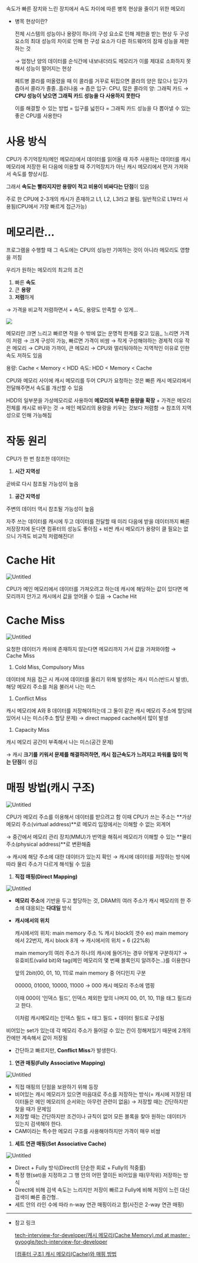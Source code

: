 속도가 빠른 장치와 느린 장치에서 속도 차이에 따른 병목 현상을 줄이기 위한 메모리

- 병목 현상이란?
    
    전체 시스템의 성능이나 용량이 하나의 구성 요소로 인해 제한을 받는 현상
    두 구성 요소의 최대 성능의 차이로 인해 한 구성 요소가 다른 하드웨어의 잠재 성능을 제한하는 것
    
    → 엄청난 양의 데이터를 순식간에 내보내더라도 메모리가 이를 제대로 소화하지 못해서 성능이 떨어지는 현상
    
    페트병 콜라를 떠올렸을 때 이 콜라를 거꾸로 뒤집으면 콜라의 양은 많으나 입구가 좁아서 콜라가 졸졸..흘러나옴
    → 좁은 입구:  CPU, 많은 콜라의 양: 그래픽 카드
    → **CPU 성능이 낮으면 그래픽 카드 성능을 다 사용하지 못한다**
    
    이를 해결할 수 있는 방법 = 입구를 넓힌다 = 그래픽 카드 성능을 다 뽑아낼 수 있는 좋은 CPU를 사용한다
    

# **사용 방식**

CPU가 주기억장치(메인 메모리)에서 데이터를 읽어올 때 자주 사용하는 데이터를 캐시 메모리에 저장한 뒤
다음에 이용할 때 주기억장치가 아닌 캐시 메모리에서 먼저 가져와서 속도를 향상시킴. 

그래서 **속도는 빨라지지만 용량이 적고 비용이 비싸다는 단점**이 있음

주로 한 CPU에 2-3개의 캐시가 존재하고 L1, L2, L3라고 불림. 일반적으로 L1부터 사용됨(CPU에서 가장 빠르게 접근가능)

# 메모리란...

프로그램을 수행할 때 그 속도에는 CPU의 성능만 기여하는 것이 아니라 메모리도 영향을 끼침

우리가 원하는 메모리의 최고의 조건

1. 빠른 **속도**
2. 큰 **용량**
3. **저렴**하게

→ 가격을 비교적 저렴하면서 + 속도, 용량도 만족할 수 있게... 

![](https://s3.us-west-2.amazonaws.com/secure.notion-static.com/36550727-2597-4ac3-a513-6f5d0b2a8d11/Untitled.png?X-Amz-Algorithm=AWS4-HMAC-SHA256&X-Amz-Content-Sha256=UNSIGNED-PAYLOAD&X-Amz-Credential=AKIAT73L2G45EIPT3X45%2F20220126%2Fus-west-2%2Fs3%2Faws4_request&X-Amz-Date=20220126T130059Z&X-Amz-Expires=86400&X-Amz-Signature=3bb8b860bcae7dbe8e80d9690b9610b1f5de2cd1e58d887669f00785dfabf2a8&X-Amz-SignedHeaders=host&response-content-disposition=filename%20%3D%22Untitled.png%22&x-id=GetObject)

메모리란 크면 느리고 빠르면 작을 수 밖에 없는 운명적 한계를 갖고 있음,,
느리면 가격이 저렴 → 크게 구성이 가능, 빠르면 가격이 비쌈 → 작게 구성해야하는 경제적 이유
작은 메모리 → CPU와 가까이, 큰 메모리 → CPU와 멀리둬야하는 지역적인 이유로 인한 속도 저하도 있음

용량: Cache < Memory < HDD
속도: HDD < Memory < Cache

CPU와 메모리 사이에 캐시 메모리를 두어 CPU가 요청하는 것은 빠른 캐시 메모리에서 전달해주면서 속도를 개선할 수 있음

HDD의 일부분을 가상메모리로 사용하여 **메모리의 부족한 용량을 확장** + 가격은 메모리 전체를 캐시로 바꾸는 것
→ 메인 메모리의 용량을 키우는 것보다 저렴함
→ 참조의 지역성으로 인해 가능해짐

# 작동 원리

CPU가 한 번 참조한 데이터는 

1. **시간 지역성**

곧바로 다시 참조될 가능성이 높음

1. **공간 지역성**

주변의 데이터 역시 참조될 가능성이 높음

자주 쓰는 데이터를 캐시에 두고 데이터를 전달할 때 미리 다음에 받을 데이터까지 빠른 저장장치에 둔다면 컴퓨터의 성능도 좋아짐 + 비싼 캐시 메모리가 용량이 클 필요는 없으니 가격도 비교적 저렴해진다!

# Cache Hit

![Untitled](https://s3.us-west-2.amazonaws.com/secure.notion-static.com/ee0bf7b8-de5e-4e10-bcec-ca80737836be/Untitled.png?X-Amz-Algorithm=AWS4-HMAC-SHA256&X-Amz-Content-Sha256=UNSIGNED-PAYLOAD&X-Amz-Credential=AKIAT73L2G45EIPT3X45%2F20220126%2Fus-west-2%2Fs3%2Faws4_request&X-Amz-Date=20220126T130207Z&X-Amz-Expires=86400&X-Amz-Signature=e1660e727342be5b56a2b082b9764c31ca7e75e74c6adcb88f91376ecc97cb83&X-Amz-SignedHeaders=host&response-content-disposition=filename%20%3D%22Untitled.png%22&x-id=GetObject)

CPU가 메인 메모리에서 데이터를 가져오려고 하는데 캐시에 해당하는 값이 있다면 메모리까지 안가고 캐시에서 값을 얻어올 수 있음 → Cache Hit

# Cache Miss

![Untitled](https://s3.us-west-2.amazonaws.com/secure.notion-static.com/edac874a-4481-47c3-9f24-25f7ff89b50d/Untitled.png?X-Amz-Algorithm=AWS4-HMAC-SHA256&X-Amz-Content-Sha256=UNSIGNED-PAYLOAD&X-Amz-Credential=AKIAT73L2G45EIPT3X45%2F20220126%2Fus-west-2%2Fs3%2Faws4_request&X-Amz-Date=20220126T130220Z&X-Amz-Expires=86400&X-Amz-Signature=70aa367f502dfa7fb55820773787af78d9ee481ab06074198e5e41577d2bdbe2&X-Amz-SignedHeaders=host&response-content-disposition=filename%20%3D%22Untitled.png%22&x-id=GetObject)

요청한 데이터가 캐쉬에 존재하지 않는다면 메모리까지 가서 값을 가져와야함 → Cache Miss

1. Cold Miss, Compulsory Miss

데이터에 처음 접근 시 캐시에 데이터를 올리기 위해 발생하는 캐시 미스(반드시 발생), 해당 메모리 주소를 처음 불러서 나는 미스

1. Conflict Miss

캐시 메모리에 A와 B 데이터를 저장해야하는데 그 둘이 같은 캐시 메모리 주소에 할당돼있어서 나는 미스(주소 할당 문제) → direct mapped cache에서 많이 발생

1. Capacity Miss

캐시 메모리 공간이 부족해서 나는 미스(공간 문제)

→ 캐시 **크기를 키워서 문제를 해결하려하면, 캐시 접근속도가 느려지고 파워를 많이 먹는 단점**이 생김

# 매핑 방법(캐시 구조)

![Untitled](https://s3.us-west-2.amazonaws.com/secure.notion-static.com/e0e36d02-3195-47ea-a7db-937ba7df4bb8/Untitled.png?X-Amz-Algorithm=AWS4-HMAC-SHA256&X-Amz-Content-Sha256=UNSIGNED-PAYLOAD&X-Amz-Credential=AKIAT73L2G45EIPT3X45%2F20220126%2Fus-west-2%2Fs3%2Faws4_request&X-Amz-Date=20220126T130244Z&X-Amz-Expires=86400&X-Amz-Signature=67b7bd412ed1a521bd1921c6b12175cf40590b56ae6d4fdbb0ef711883b5fff7&X-Amz-SignedHeaders=host&response-content-disposition=filename%20%3D%22Untitled.png%22&x-id=GetObject)

CPU가 메모리 주소를 이용해서 데이터를 받으려고 함
이때 CPU가 쓰는 주소는 **가상 메모리 주소(virtual address)**로 메모리 입장에서는 이해할 수 없는 외계어

→ 중간에서 메모리 관리 장치(MMU)가 번역을 해줘서 메모리가 이해할 수 있는 **물리 주소(physical address)**로 변환해줌

→ 캐시에 해당 주소에 대한 데이터가 있는지 확인 → 캐시에 데이터를 저장하는 방식에 따라 물리 주소가 다르게 해석될 수 있음

1. **직접 매핑(Direct Mapping)**

![Untitled](https://s3.us-west-2.amazonaws.com/secure.notion-static.com/7bc9270b-5ae7-4e3d-aef7-744fd530f078/Untitled.png?X-Amz-Algorithm=AWS4-HMAC-SHA256&X-Amz-Content-Sha256=UNSIGNED-PAYLOAD&X-Amz-Credential=AKIAT73L2G45EIPT3X45%2F20220126%2Fus-west-2%2Fs3%2Faws4_request&X-Amz-Date=20220126T130257Z&X-Amz-Expires=86400&X-Amz-Signature=9853183ba79524e6579a57bfe10727c5ba5836ca75d32ecc93365778a9d6b32c&X-Amz-SignedHeaders=host&response-content-disposition=filename%20%3D%22Untitled.png%22&x-id=GetObject)

- **메모리 주소**에 기반을 두고 할당하는 것, DRAM의 여러 주소가 캐시 메모리의 한 주소에 대응되는 **다대일** 방식
- **캐시에서의 위치**
    
    캐시에서의 위치: main memory 주소 % 캐시 block의 갯수
    ex) main memory에서 22번지, 캐시 block 8개 → 캐시에서의 위치 = 6 (22%8)
    
    main memory의 여러 주소가 하나의 캐시에 들어가는 경우 어떻게 구분하지?
    → 유효비트(valid bit)와 tag(메인 메모리의 몇 번째 블록인지 알려주는..)를 이용한다
    
    앞의 2bit(00, 01, 10, 11)로 main memory 중 어디인지 구분
    
    00000, 01000, 10000, 11000 → 000 캐시 메모리 주소에 맵핑
    
    이때 000이 ‘인덱스 필드’, 인덱스 제외한 앞의 나머지 00, 01, 10, 11을 태그 필드라고 한다.
    
    이처럼 캐시메모리는 인덱스 필드 + 태그 필드 + 데이터 필드로 구성됨
    

비어있는 set가 있는데 각 메모리 주소가 들어갈 수 있는 칸이 정해져있기 때문에 2개의 칸에만 계속해서 값이 저장됨

- 간단하고 빠르지만, **Conflict Miss**가 발생한다.
1. **연관 매핑(Fully Associative Mapping)**

![Untitled](https://s3.us-west-2.amazonaws.com/secure.notion-static.com/abaff142-bf04-4806-ab03-ed66ea872877/Untitled.png?X-Amz-Algorithm=AWS4-HMAC-SHA256&X-Amz-Content-Sha256=UNSIGNED-PAYLOAD&X-Amz-Credential=AKIAT73L2G45EIPT3X45%2F20220126%2Fus-west-2%2Fs3%2Faws4_request&X-Amz-Date=20220126T130333Z&X-Amz-Expires=86400&X-Amz-Signature=dac778919436ddf2006cab6fbac948534c5d6ad2018722dd46d738ee37108ab0&X-Amz-SignedHeaders=host&response-content-disposition=filename%20%3D%22Untitled.png%22&x-id=GetObject)

- 직접 매핑의 단점을 보완하기 위해 등장
- 비어있는 캐시 메모리가 있으면 마음대로 주소를 저장하는 방식(= 캐시에 저장된 데이터들은 메인 메모리의 순서와는 아무런 관련이 없음)
→ 저장할 때는 간단하지만 찾을 때가 문제임
- 저장할 때는 간단하지만 조건이나 규칙이 없어 모든 블록을 찾아 원하는 데이터가 있는지 검색해야 한다.
- CAM이라는 특수한 메모리 구조를 사용해야하지만 가격이 매우 비쌈
1. **세트 연관 매핑(Set Associative Cache)**

![Untitled](https://s3.us-west-2.amazonaws.com/secure.notion-static.com/1747e005-c8d0-4bee-b2fe-d94dcc6aaf35/Untitled.png?X-Amz-Algorithm=AWS4-HMAC-SHA256&X-Amz-Content-Sha256=UNSIGNED-PAYLOAD&X-Amz-Credential=AKIAT73L2G45EIPT3X45%2F20220126%2Fus-west-2%2Fs3%2Faws4_request&X-Amz-Date=20220126T130346Z&X-Amz-Expires=86400&X-Amz-Signature=ae6d44bdaac2d77acdbfcae2fbcc8eeb39cfec18d737ad03ccabbf5af5a658b5&X-Amz-SignedHeaders=host&response-content-disposition=filename%20%3D%22Untitled.png%22&x-id=GetObject)

- Direct + Fully 방식(Direct의 단순한 회로 + Fully의 적중률)
- 특정 행(set)을 지정하고 그 행 안의 어떤 열이든 비어있을 때(무작위) 저장하는 방식
- Direct에 비해 검색 속도는 느리지만 저장이 빠르고 Fully에 비해 저장이 느린 대신 검색이 빠른 중간형..
- 세트 안의 라인 수에 따라 n-way 연관 매핑이라고 함(사진은 2-way 연관 매핑)

---

- 참고 링크
    
    [tech-interview-for-developer/캐시 메모리(Cache Memory).md at master · gyoogle/tech-interview-for-developer](https://github.com/gyoogle/tech-interview-for-developer/blob/master/Computer%20Science/Computer%20Architecture/%EC%BA%90%EC%8B%9C%20%EB%A9%94%EB%AA%A8%EB%A6%AC(Cache%20Memory).md)
    
    [[컴퓨터 구조] 캐시 메모리(Cache)와 매핑 방법](https://ssoonidev.tistory.com/35)